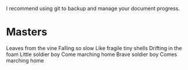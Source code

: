 I recommend using git to backup and manage your document progress.
# Masters

Leaves from the vine
Falling so slow
Like fragile tiny shells
Drifting in the foam
Little soldier boy
Come marching home
Brave soldier boy
Comes marching home
